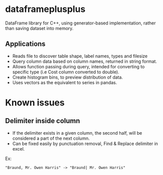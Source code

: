 # dataframeplusplus

DataFrame library for C++, using generator-based implementation, rather than saving dataset into memory.

## Applications
- Reads file to discover table shape, label names, types and filesize
- Query column data based on column names, returned in string format.
- Allows function passing during query, intended for converting to specific type (i.e Cost column converted to double).
- Create histogram bins, to preview distribution of data.
- Uses vectors as the equivalent to series in pandas.

# Known issues

## Delimiter inside column
- If the delimiter exists in a given column, the second half, will be considered a part of the next column.
- Can be fixed easily by punctuation removal, Find & Replace delimiter in excel.

Ex:
```
"Braund, Mr. Owen Harris" -> "Braund| Mr. Owen Harris"
```
